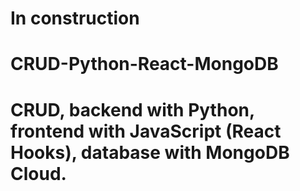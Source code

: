 
  <h1>In construction<h1>
  
  <h1>CRUD-Python-React-MongoDB<h1>
  <p>CRUD, backend with Python, frontend with JavaScript (React Hooks), database with MongoDB Cloud.<p>
 


